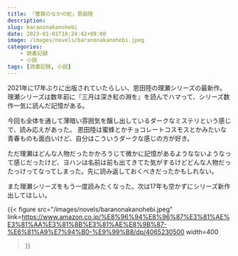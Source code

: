 ```yaml
---
title: 『薔薇のなかの蛇』恩田陸
description: 
slug: baranonakanohebi
date: 2023-01-01T18:24:42+09:00
image: /images/novels/baranonakanohebi.jpeg
categories:
    - 読書記録
    - 小説
tags: [読書記録, 小説]
---
```


2021年に17年ぶりに出版されていたらしい、恩田陸の理瀬シリーズの最新作。
理瀬シリーズは数年前に『三月は深き紅の淵を』を読んでハマって、シリーズ数作一気に読んだ記憶がある。

今回も全体を通して薄暗い雰囲気を醸し出しているダークなミステリという感じで、読み応えがあった。
恩田陸は蜜蜂とかチョコレートコスモスとかみたいな青春ものも面白いけど、自分はこういうダークな感じの方が好き。

ただ理瀬はどんな人物だったかかろうじて微かに記憶があるようなないようなって感じだったけど、ヨハンは名前は前も出てきてた気がするけどどんな人物だったっけってなってしまった。先に読み返しておくべきだったかもしれない。

また理瀬シリーズをもう一度読みたくなった。次は17年も空かずにシリーズ新作出してほしい。

{{< figure
    src="/images/novels/baranonakanohebi.jpeg"
    link=https://www.amazon.co.jp/%E8%96%94%E8%96%87%E3%81%AE%E3%81%AA%E3%81%8B%E3%81%AE%E8%9B%87-%E6%81%A9%E7%94%B0-%E9%99%B8/dp/4065230500
    width=400
>}}
